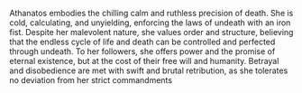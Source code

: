 Athanatos embodies the chilling calm and ruthless precision of death. She is cold, calculating, and unyielding, enforcing the laws of undeath with an iron fist. Despite her malevolent nature, she values order and structure, believing that the endless cycle of life and death can be controlled and perfected through undeath. To her followers, she offers power and the promise of eternal existence, but at the cost of their free will and humanity. Betrayal and disobedience are met with swift and brutal retribution, as she tolerates no deviation from her strict commandments
